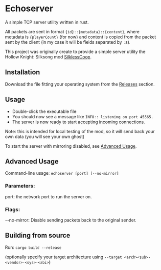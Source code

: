 # Echoserver

A simple TCP server utility written in rust.

All packets are sent in format `{id}::{metadata}::{content}`,
where metadata is `{playerCount}` (for now) and content is copied from the packet sent by the client (in my case it will be fields separated by `:`s).

This project was originally create to provide a simple server utility the Hollow Knight: Silksong mod [SilklessCoop](https://www.nexusmods.com/hollowknightsilksong/mods/73).

## Installation

Download the file fitting your operating system from the [Releases](https://github.com/nek5s/echoserver/releases) section.

## Usage

- Double-click the executable file
- You should now see a message like `INFO:: listening on port 45565.`
- The server is now ready to start accepting incoming connections.

Note: this is intended for local testing of the mod, so it will send back your own data (you will see your own ghost)

To start the server with mirroring disabled, see [Advanced Usage](#advanced-usage).

## Advanced Usage

Command-line usage: `echoserver [port] [--no-mirror]`

### Parameters:

port: the network port to run the server on.

### Flags:

--no-mirror: Disable sending packets back to the original sender.

## Building from source

Run: `cargo build --release`

(optionally specify your target architecture using `--target <arch><sub>-<vendor>-<sys>-<abi>`)
